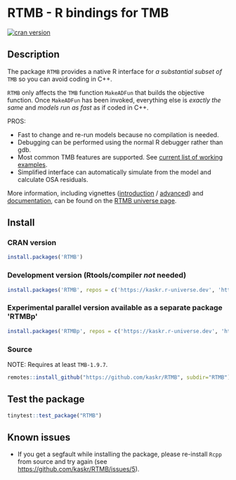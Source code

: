 # RTMB - R bindings for TMB

<!-- badges: start -->
[![cran version](http://www.r-pkg.org/badges/version/RTMB)](https://cran.r-project.org/package=RTMB)
<!-- badges: end -->

## Description

The package `RTMB` provides a native R interface for *a substantial subset of* `TMB` so you can avoid coding in C++.

`RTMB` only affects the `TMB` function `MakeADFun` that builds the objective function. Once `MakeADFun` has been invoked, everything else is *exactly the same* and *models run as fast* as if coded in C++.

PROS:

- Fast to change and re-run models because no compilation is needed.
- Debugging can be performed using the normal R debugger rather than gdb.
- Most common TMB features are supported. See [current list of working examples](./tmb_examples).
- Simplified interface can automatically simulate from the model and calculate OSA residuals.

More information, including vignettes ([introduction](https://kaskr.r-universe.dev/articles/RTMB/RTMB-introduction.html) / [advanced](https://kaskr.r-universe.dev/articles/RTMB/RTMB-advanced.html)) and [documentation](https://kaskr.r-universe.dev/RTMB#reference), can be found on the [RTMB universe page](https://kaskr.r-universe.dev/RTMB).

## Install

### CRAN version

```r
install.packages('RTMB')
```

### Development version (Rtools/compiler *not* needed)

```r
install.packages('RTMB', repos = c('https://kaskr.r-universe.dev', 'https://cloud.r-project.org'))
```

### Experimental parallel version available as a separate package 'RTMBp'

```r
install.packages('RTMBp', repos = c('https://kaskr.r-universe.dev', 'https://cloud.r-project.org'))
```

### Source

NOTE: Requires at least `TMB-1.9.7`.

```r
remotes::install_github("https://github.com/kaskr/RTMB", subdir="RTMB")
```

## Test the package

```r
tinytest::test_package("RTMB")
```

## Known issues

- If you get a segfault while installing the package, please re-install `Rcpp` from source and try again (see https://github.com/kaskr/RTMB/issues/5).

